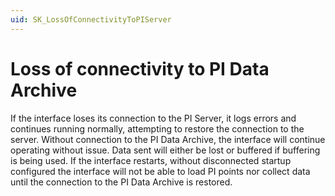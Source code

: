 ```yaml
---
uid: SK_LossOfConnectivityToPIServer
---
```


# Loss of connectivity to PI Data Archive

If the interface loses its connection to the PI Server, it logs errors and continues running normally, attempting to restore the connection to the server. Without connection to the PI Data Archive, the interface will continue operating without issue. Data sent will either be lost or buffered if buffering is being used. If the interface restarts, without disconnected startup configured the interface will not be able to load PI points nor collect data until the connection to the PI Data Archive is restored.
